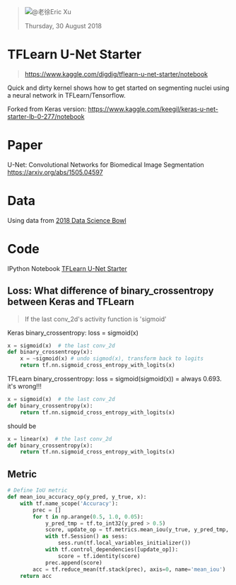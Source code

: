 > ![@老徐](http://mirrors.softproject.net/avatar.png)Eric Xu
>
> Thursday, 30 August 2018

# TFLearn U-Net Starter

> https://www.kaggle.com/digdig/tflearn-u-net-starter/notebook

Quick and dirty kernel shows how to get started on segmenting nuclei using a neural network in TFLearn/Tensorflow.

Forked from Keras version: https://www.kaggle.com/keegil/keras-u-net-starter-lb-0-277/notebook

# Paper

U-Net: Convolutional Networks for Biomedical Image Segmentation <https://arxiv.org/abs/1505.04597>

# Data

Using data from [2018 Data Science Bowl](https://www.kaggle.com/c/data-science-bowl-2018)

# Code 

IPython Notebook [TFLearn U-Net Starter](kernel.ipynb)

## Loss: What difference of binary_crossentropy between Keras and TFLearn

> If the last conv_2d's activity function is 'sigmoid'

Keras binary_crossentropy: loss = sigmoid(x)

```python
x = sigmoid(x)  # the last conv_2d
def binary_crossentropy(x):
    x = ~sigmoid(x) # undo sigmod(x), transform back to logits
    return tf.nn.sigmoid_cross_entropy_with_logits(x)
```

TFLearn binary_crossentropy: loss = sigmoid(sigmoid(x)) = always 0.693. it's wrong!!!

```python
x = sigmoid(x)  # the last conv_2d
def binary_crossentropy(x):
    return tf.nn.sigmoid_cross_entropy_with_logits(x)
```

should be
```python
x = linear(x)  # the last conv_2d
def binary_crossentropy(x):
    return tf.nn.sigmoid_cross_entropy_with_logits(x)
```
## Metric

```python
# Define IoU metric
def mean_iou_accuracy_op(y_pred, y_true, x):
    with tf.name_scope('Accuracy'):
        prec = []
        for t in np.arange(0.5, 1.0, 0.05):
            y_pred_tmp = tf.to_int32(y_pred > 0.5)
            score, update_op = tf.metrics.mean_iou(y_true, y_pred_tmp, 2)
            with tf.Session() as sess:
                sess.run(tf.local_variables_initializer())
            with tf.control_dependencies([update_op]):
                score = tf.identity(score)
            prec.append(score)
        acc = tf.reduce_mean(tf.stack(prec), axis=0, name='mean_iou')
    return acc
```
